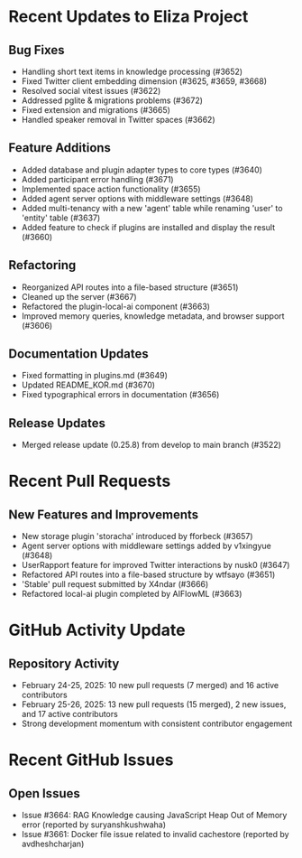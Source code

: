 # Recent Updates to Eliza Project

## Bug Fixes
- Handling short text items in knowledge processing (#3652)
- Fixed Twitter client embedding dimension (#3625, #3659, #3668)
- Resolved social vitest issues (#3622)
- Addressed pglite & migrations problems (#3672)
- Fixed extension and migrations (#3665)
- Handled speaker removal in Twitter spaces (#3662)

## Feature Additions
- Added database and plugin adapter types to core types (#3640)
- Added participant error handling (#3671)
- Implemented space action functionality (#3655)
- Added agent server options with middleware settings (#3648)
- Added multi-tenancy with a new 'agent' table while renaming 'user' to 'entity' table (#3637)
- Added feature to check if plugins are installed and display the result (#3660)

## Refactoring
- Reorganized API routes into a file-based structure (#3651)
- Cleaned up the server (#3667)
- Refactored the plugin-local-ai component (#3663)
- Improved memory queries, knowledge metadata, and browser support (#3606)

## Documentation Updates
- Fixed formatting in plugins.md (#3649)
- Updated README_KOR.md (#3670)
- Fixed typographical errors in documentation (#3656)

## Release Updates
- Merged release update (0.25.8) from develop to main branch (#3522)

# Recent Pull Requests

## New Features and Improvements
- New storage plugin 'storacha' introduced by fforbeck (#3657)
- Agent server options with middleware settings added by v1xingyue (#3648)
- UserRapport feature for improved Twitter interactions by nusk0 (#3647)
- Refactored API routes into a file-based structure by wtfsayo (#3651)
- 'Stable' pull request submitted by X4ndar (#3666)
- Refactored local-ai plugin completed by AIFlowML (#3663)

# GitHub Activity Update

## Repository Activity
- February 24-25, 2025: 10 new pull requests (7 merged) and 16 active contributors
- February 25-26, 2025: 13 new pull requests (15 merged), 2 new issues, and 17 active contributors
- Strong development momentum with consistent contributor engagement

# Recent GitHub Issues

## Open Issues
- Issue #3664: RAG Knowledge causing JavaScript Heap Out of Memory error (reported by suryanshkushwaha)
- Issue #3661: Docker file issue related to invalid cachestore (reported by avdheshcharjan)
